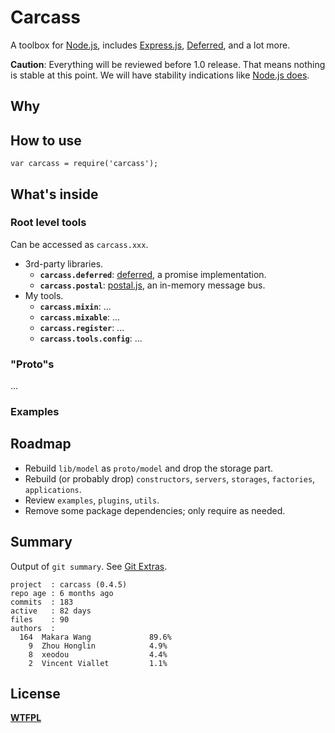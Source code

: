 # Carcass

A toolbox for [Node.js](http://nodejs.org/), includes [Express.js](http://expressjs.com/), [Deferred](https://github.com/medikoo/deferred), and a lot more.

**Caution**: Everything will be reviewed before 1.0 release. That means nothing is stable at this point. We will have stability indications like [Node.js does](http://nodejs.org/api/documentation.html#documentation_stability_index).

## Why

## How to use

`var carcass = require('carcass');`

## What's inside

### Root level tools

Can be accessed as `carcass.xxx`.

* 3rd-party libraries.
    * **`carcass.deferred`**: [deferred](https://github.com/medikoo/deferred), a promise implementation.
    * **`carcass.postal`**: [postal.js](https://github.com/postaljs/postal.js), an in-memory message bus.
* My tools.
    * **`carcass.mixin`**: ...
    * **`carcass.mixable`**: ...
    * **`carcass.register`**: ...
    * **`carcass.tools.config`**: ...

### "Proto"s

...

### Examples

## Roadmap

* Rebuild `lib/model` as `proto/model` and drop the storage part.
* Rebuild (or probably drop) `constructors`, `servers`, `storages`, `factories`, `applications`.
* Review `examples`, `plugins`, `utils`.
* Remove some package dependencies; only require as needed.

## Summary

Output of `git summary`. See [Git Extras](https://github.com/visionmedia/git-extras).

```
project  : carcass (0.4.5)
repo age : 6 months ago
commits  : 183
active   : 82 days
files    : 90
authors  :
  164  Makara Wang             89.6%
    9  Zhou Honglin            4.9%
    8  xeodou                  4.4%
    2  Vincent Viallet         1.1%
```

## License

**[WTFPL](http://en.wikipedia.org/wiki/WTFPL)**
